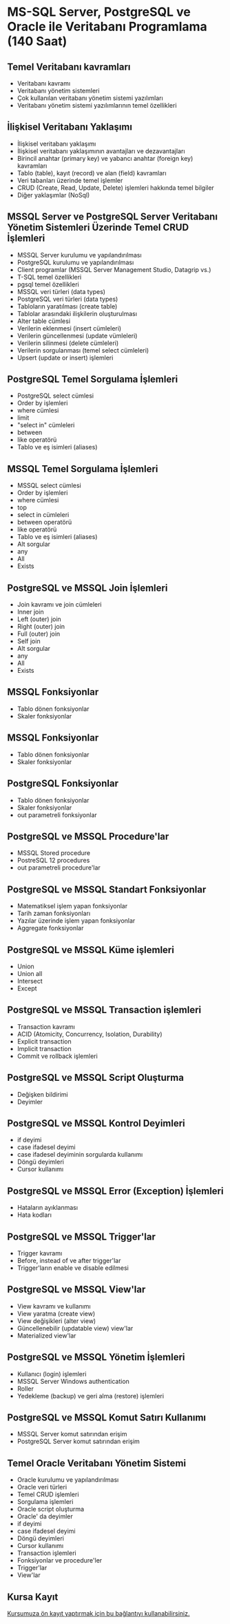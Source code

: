 # MS-SQL Server, PostgreSQL ve Oracle ile Veritabanı Programlama (140 Saat)

## Temel Veritabanı kavramları
+ Veritabanı kavramı
+ Veritabanı yönetim sistemleri
+ Çok kullanılan veritabanı yönetim sistemi yazılımları
+ Veritabanı yönetim sistemi yazılımlarının temel özellikleri

## İlişkisel Veritabanı Yaklaşımı
+ İlişkisel veritabanı yaklaşımı
+ İlişkisel veritabanı yaklaşımının avantajları ve dezavantajları
+ Birincil anahtar (primary key) ve yabancı anahtar (foreign key) kavramları
+ Tablo (table), kayıt (record) ve alan (field) kavramları
+ Veri tabanları üzerinde temel işlemler
+ CRUD (Create, Read, Update, Delete) işlemleri hakkında temel bilgiler
+ Diğer yaklaşımlar (NoSql)

## MSSQL Server ve PostgreSQL Server Veritabanı Yönetim Sistemleri Üzerinde Temel CRUD İşlemleri
+ MSSQL Server kurulumu ve yapılandırılması
+ PostgreSQL kurulumu ve yapılandırılması
+ Client programlar (MSSQL Server Management Studio, Datagrip vs.)
+ T-SQL temel özellikleri
+ pgsql temel özellikleri
+ MSSQL veri türleri (data types)
+ PostgreSQL veri türleri (data types)
+ Tabloların yaratılması (create table)
+ Tablolar arasındaki ilişkilerin oluşturulması
+ Alter table cümlesi
+ Verilerin eklenmesi (insert cümleleri)
+ Verilerin güncellenmesi (update vümleleri)
+ Verilerin silinmesi (delete cümleleri)
+ Verilerin sorgulanması (temel select cümleleri)
+ Upsert (update or insert) işlemleri

## PostgreSQL Temel Sorgulama İşlemleri
+ PostgreSQL select cümlesi
+ Order by işlemleri
+ where cümlesi
+ limit 
+ "select in" cümleleri
+ between
+ like operatörü
+ Tablo ve eş isimleri (aliases)

## MSSQL Temel Sorgulama İşlemleri
+ MSSQL select cümlesi
+ Order by işlemleri
+ where cümlesi
+ top 
+ select in cümleleri
+ between operatörü
+ like operatörü
+ Tablo ve eş isimleri (aliases)
+ Alt sorgular
+ any
+ All
+ Exists

## PostgreSQL ve MSSQL Join İşlemleri
+ Join kavramı ve join cümleleri
+ Inner join
+ Left (outer) join
+ Right (outer) join
+ Full (outer) join
+ Self join 
+ Alt sorgular
+ any
+ All
+ Exists

## MSSQL Fonksiyonlar
+ Tablo dönen fonksiyonlar
+ Skaler fonksiyonlar

## MSSQL Fonksiyonlar
+ Tablo dönen fonksiyonlar
+ Skaler fonksiyonlar

## PostgreSQL Fonksiyonlar
+ Tablo dönen fonksiyonlar
+ Skaler fonksiyonlar
+ out parametreli fonksiyonlar

## PostgreSQL ve MSSQL Procedure'lar
+ MSSQL Stored procedure
+ PostreSQL 12 procedures
+ out parametreli procedure'lar

## PostgreSQL ve MSSQL Standart Fonksiyonlar
+ Matematiksel işlem yapan fonksiyonlar
+ Tarih zaman fonksiyonları
+ Yazılar üzerinde işlem yapan fonksiyonlar
+ Aggregate fonksiyonlar

## PostgreSQL ve MSSQL Küme işlemleri
+ Union
+ Union all
+ Intersect
+ Except

## PostgreSQL ve MSSQL Transaction işlemleri
+ Transaction kavramı
+ ACID (Atomicity, Concurrency, Isolation, Durability)
+ Explicit transaction
+ Implicit transaction
+ Commit ve rollback işlemleri

## PostgreSQL ve MSSQL Script Oluşturma
+ Değişken bildirimi
+ Deyimler

## PostgreSQL ve MSSQL Kontrol Deyimleri
+ if deyimi
+ case ifadesel deyimi
+ case ifadesel deyiminin sorgularda kullanımı
+ Döngü deyimleri
+ Cursor kullanımı

## PostgreSQL ve MSSQL Error (Exception) İşlemleri
+ Hataların ayıklanması
+ Hata kodları

## PostgreSQL ve MSSQL Trigger'lar
+ Trigger kavramı
+ Before, instead of ve after trigger'lar
+ Trigger'ların enable ve disable edilmesi

## PostgreSQL ve MSSQL View'lar
+ View kavramı ve kullanımı
+ View yaratma (create view)
+ View değişikleri (alter view)
+ Güncellenebilir (updatable view) view'lar
+ Materialized view'lar

## PostgreSQL ve MSSQL Yönetim İşlemleri
+ Kullanıcı (login) işlemleri
+ MSSQL Server Windows authentication
+ Roller 
+ Yedekleme (backup) ve geri alma (restore) işlemleri

## PostgreSQL ve MSSQL Komut Satırı Kullanımı
+ MSSQL Server komut satırından erişim
+ PostgreSQL Server komut satırından erişim

## Temel Oracle Veritabanı Yönetim Sistemi
+ Oracle kurulumu ve yapılandırılması
+ Oracle veri türleri
+ Temel CRUD işlemleri
+ Sorgulama işlemleri
+ Oracle script oluşturma
+ Oracle' da deyimler
+ if deyimi
+ case ifadesel deyimi
+ Döngü deyimleri
+ Cursor kullanımı
+ Transaction işlemleri
+ Fonksiyonlar ve procedure'ler
+ Trigger'lar
+ View'lar

## Kursa Kayıt
[Kursumuza ön kayıt yaptırmak için bu bağlantıyı kullanabilirsiniz.](https://us02web.zoom.us/meeting/register/0G-v8ir1To6IH3U6CnyfZg#/registration)
